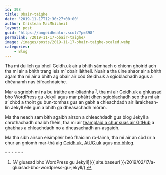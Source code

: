 ```yaml
---
id: 398
title: Obair-taighe
date: '2019-11-17T12:30:27+00:00'
author: Crìstean MacMhìcheil
layout: post
guid: 'https://angeidhealur.scot/?p=398'
permalink: /2019-11-17-obair-taighe/
image: /images/posts/2019-11-17-obair-taighe-scaled.webp
categories:
    - Blog
---
```


Tha mi duilich gu bheil Geidh.uk air a bhith sàmhach o chionn ghoirid ach tha mi air a bhith trang leis m’ obair làitheil. Nuair a tha ùine shaor air a bhith agam tha mi air a bhith ag obair air còd Geidh.uk a sgioblachadh agus a dhèanamh nas èifeachdaiche.

Mar a sgrìobh mi na bu tràithe am-bliadnha <sup id="fnref1:1">[1](#fn:1)</sup>, tha mi air Geidh.uk a ghluasad bho WordPress gu Jekyll agus mar phàirt dhen sgioblachadh seo tha mi air a’ chòd a thoirt gu bun-tomhas gus an gabh a chleachdadh air làraichean-lìn Jekyll eile gun a bhith ga dheasachadh mòran.

Ma tha neach sam bith agaibh airson a chleachdadh gus blog Jekyll a chruthachadh dhaibh fhèin, tha mi air [teamplaid a chur suas air GitHub](https://github.com/MacMhicheil/Simple-Jekyll-Blog-Theme) a ghabhas a chleachdadh no a dheasachadh an-asgaidh.

Ma tha sibh airson eisimpleir beò fhaicinn ro-làimh, tha mi air an còd ùr a chur an gnìomh mar-thà aig [Geidh.uk](https://geidh.uk/), [AtUG.uk](https://atug.uk/) agus [mo bhlog](https://macmhicheil.uk/blog/).

<div class="footnotes">- - - - - -

1. \[A’ gluasad bho WordPress gu Jekyll\]({{ site.baseurl }}/2019/02/17/a-gluasad-bho-wordpress-gu-jekyll/) [↩](#fnref1:1)

</div>
